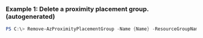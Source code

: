 
### Example 1: Delete a proximity placement group. (autogenerated)
```powershell
PS C:\> Remove-AzProximityPlacementGroup -Name {Name} -ResourceGroupName MyResourceGroup


